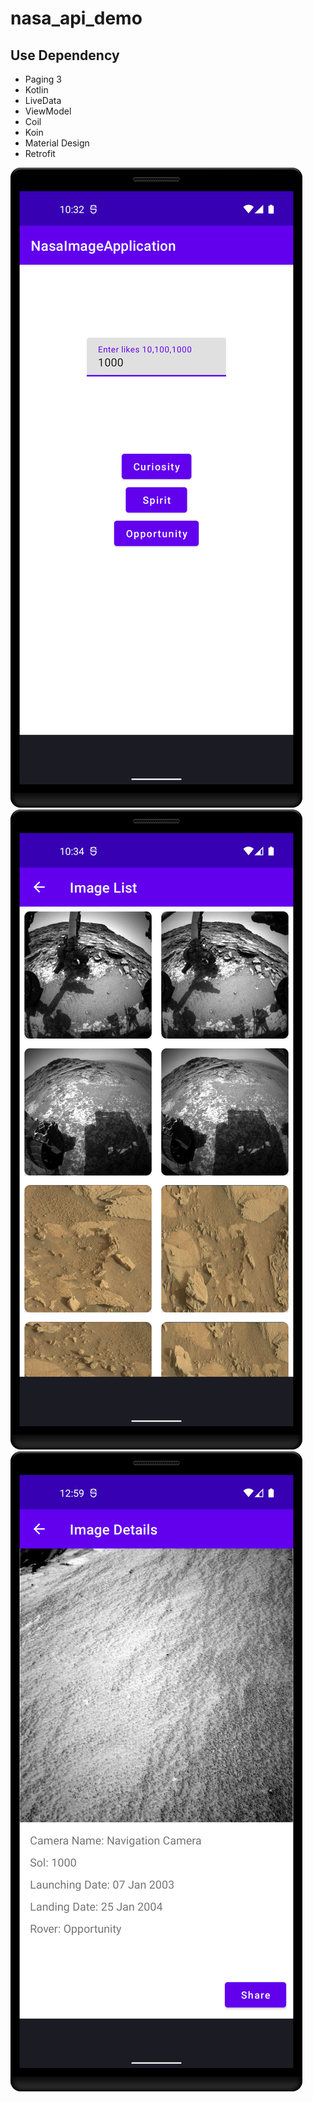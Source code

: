 # nasa_api_demo


## Use Dependency
* Paging 3
* Kotlin 
* LiveData
* ViewModel
* Coil
* Koin
* Material Design
* Retrofit

![Home Screen](https://github.com/DurgeshKumar1995/nasa_api_demo/blob/main/screenshots/Screenshot_1.png)
![List Screen](https://github.com/DurgeshKumar1995/nasa_api_demo/blob/main/screenshots/Screenshot_2.png)
![Image Detail Screen](https://github.com/DurgeshKumar1995/nasa_api_demo/blob/main/screenshots/Screenshot_3.png)


